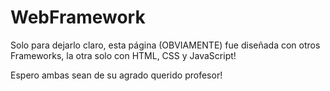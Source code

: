 # WebFramework

Solo para dejarlo claro, esta página (OBVIAMENTE) fue diseñada con otros Frameworks,
la otra solo con HTML, CSS y JavaScript!

Espero ambas sean de su agrado querido profesor! 
